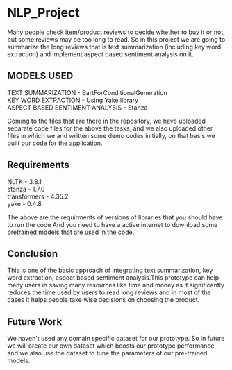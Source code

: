 # NLP_Project
Many people check item/product reviews to decide whether to buy it or not, but some reviews may be too long to read. So in this project we are going to summarize the long reviews that is text summarization (including key word extraction) and implement aspect based sentiment analysis on it.
## MODELS USED
TEXT SUMMARIZATION - BartForConditionalGeneration <br />
KEY WORD EXTRACTION - Using Yake library <br />
ASPECT BASED SENTIMENT ANALYSIS - Stanza <br />

Coming to the files that are there in the repository, we have uploaded separate code files for the above the tasks, and we also uploaded other files in which we and written some demo codes initially, on that basis we built our code for the application.

## Requirements
NLTK - 3.8.1 <br />
stanza - 1.7.0 <br />
transformers - 4.35.2 <br />
yake - 0.4.8 <br />

The above are the requirments of versions of libraries that you should have to run the code
And you need to have a active internet to download some pretrained models that are used in the code.

## Conclusion
This is one of the basic approach of integrating text summarization, key word extraction, aspect based sentiment analysis.This prototype can help many users in saving many resources like time and money as it significantly reduces the time used by users to read long reviews and in most of the cases it helps people take wise decisions on choosing the product.

 ## Future Work
We haven't used any domain specific dataset for our prototype. So in future we will create our own dataset which boosts our prototype performance and we also use the dataset to tune the parameters of our pre-trained models. 
